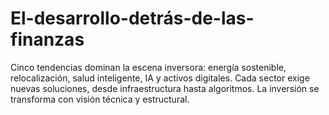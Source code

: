 # El-desarrollo-detrás-de-las-finanzas
Cinco tendencias dominan la escena inversora: energía sostenible, relocalización, salud inteligente, IA y activos digitales. Cada sector exige nuevas soluciones, desde infraestructura hasta algoritmos. La inversión se transforma con visión técnica y estructural.
